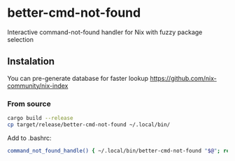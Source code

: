 # better-cmd-not-found

Interactive command-not-found handler for Nix with fuzzy package selection

## Instalation
You can pre-generate database for faster lookup
https://github.com/nix-community/nix-index

### From source

```bash
cargo build --release
cp target/release/better-cmd-not-found ~/.local/bin/
```

Add to .bashrc:
```bash
command_not_found_handle() { ~/.local/bin/better-cmd-not-found "$@"; return $?; }
```
